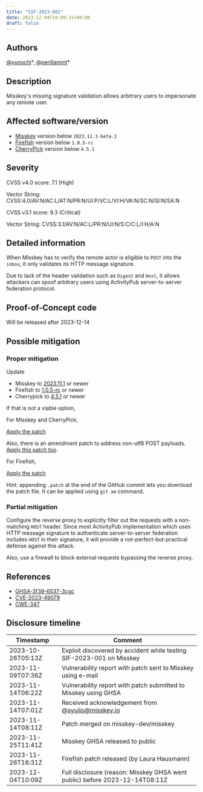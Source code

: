 ```yaml
---
title: "SIF-2023-002"
date: 2023-12-04T19:09:31+09:00
draft: false
---
```


## Authors
[@yunochi](https://munochi.moe/@yuno)\*, [@perillamint](https://social.silicon.moe/@perillamint)\*

## Description
Misskey's missing signature validation allows arbitrary users to impersonate any remote user.

## Affected software/version
* [Misskey](https://github.com/misskey-dev/misskey) version below `2023.11.1-beta.1`
* [Firefish](https://git.joinfirefish.org/firefish/firefish) version below `1.0.5-rc`
* [CherryPick](https://github.com/kokonect-link/cherrypick) version below `4.5.1`

## Severity
CVSS v4.0 score: 7.1 (High)

Vector String: CVSS:4.0/AV:N/AC:L/AT:N/PR:N/UI:P/VC:L/VI:H/VA:N/SC:N/SI:N/SA:N

CVSS v3.1 score: 9.3 (Critical)

Vector String: CVSS:3.1/AV:N/AC:L/PR:N/UI:N/S:C/C:L/I:H/A:N

## Detailed information
When Misskey has to verify the remote actor is eligible to `POST` into
the `inbox`, it only validates its HTTP message signature.

Due to lack of the header validation such as `Digest` and `Host`, it allows
attackers can spoof arbitrary users using ActivityPub server-to-server federation
protocol.

## Proof-of-Concept code
Will be released after 2023-12-14

## Possible mitigation
### Proper mitigation
Update

* Misskey to [2023.11.1](https://github.com/misskey-dev/misskey/releases/tag/2023.11.1) or newer
* Firefish to [1.0.5-rc](https://git.joinfirefish.org/firefish/firefish/-/tags/v1.0.5-rc) or newer
* Cherrypick to [4.5.1](https://github.com/kokonect-link/cherrypick/releases/tag/4.5.1) or newer

If that is not a viable option,

For Misskey and CherryPick,

[Apply the patch](https://github.com/misskey-dev/misskey/commit/65c5626b65ee00d2663ec3604140a18427b65cdc)

Also, there is an amendment patch to address non-utf8 POST payloads.
[Apply this patch too](https://github.com/misskey-dev/misskey/commit/04075ee0bede198452dcd5e8ca6a00a3b750208b).

For Firefish,

[Apply the patch](https://git.joinfirefish.org/firefish/firefish/-/commit/3272b908c63b24f056d01c180e546f124009a6d1)

Hint: appending `.patch` at the end of the GitHub commit lets you download
the patch file. It can be applied using `git am` command.

### Partial mitigation
Configure the reverse proxy to explicitly filter out the requests with a
non-matching `HOST` header. Since most ActivityPub implementation which
uses HTTP message signature to authenticate server-to-server federation
includes `HOST` in their signature, it will provide a not-perfect-but-practical
defense against this attack.

Also, use a firewall to block external requests bypassing the reverse
proxy.

## References
* [GHSA-3f39-6537-3cgc](https://github.com/misskey-dev/misskey/security/advisories/GHSA-3f39-6537-3cgc)
* [CVE-2023-49079](https://nvd.nist.gov/vuln/detail/CVE-2023-49079)
* [CWE-347](https://cwe.mitre.org/data/definitions/347.html)

## Disclosure timeline
| Timestamp         | Comment                                                                            |
|-------------------|------------------------------------------------------------------------------------|
| 2023-10-26T05:13Z | Exploit discovered by accident while testing SIF-2023-001 on Misskey               |
| 2023-11-09T07:36Z | Vulnerability report with patch sent to Misskey using e-mail                       |
| 2023-11-14T06:22Z | Vulnerability report with patch submitted to Misskey using GHSA                    |
| 2023-11-14T07:01Z | Received acknowledgement from @syuilo@misskey.io                                   |
| 2023-11-14T08:11Z | Patch merged on misskey-dev/misskey                                                |
| 2023-11-25T11:41Z | Misskey GHSA released to public                                                    |
| 2023-11-26T16:31Z | Firefish patch released (by Laura Hausmann)                                        |
| 2023-12-04T10:09Z | Full disclosure (reason: Misskey GHSA went public) before 2023-12-14T08:11Z        |
